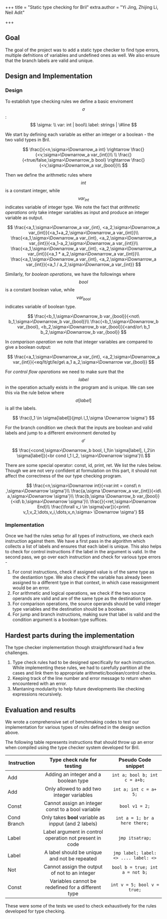 +++
title = "Static type checking for Bril"
extra.author = "Yi Jing, Zhijing Li, Neil Adit"

+++

## Goal

The goal of the project was to add a static type checker to find type errors, multiple defnitions of variables and undefined ones as well. We also ensure that the branch labels are valid and unique.



## Design and Implementation

### Design


To establish type checking rules we define a basic enviroment $$\sigma$$:
$$
\sigma: \\
var: int | bool\\
label: strings | \#line
$$

We start by defining each variable as either an integer or a boolean - the two valid types in Bril.

$$
\frac{}{<n,\sigma>\Downarrow_a int} \rightarrow
\frac{}{<v,\sigma>\Downarrow_a var_{int}}\\
\\
\frac{}{<true/false,\sigma>\Downarrow_b bool} \rightarrow
\frac{}{<v,\sigma>\Downarrow_a var_{bool}}\\
$$


Then we define the arithmetic rules where $$int$$ is a constant integer, while $$var_{int}$$ indicates variable of integer type. We note the fact that *arithmetic operations* only take integer variables as input and produce an integer variable as output.

$$
\frac{<a_1,\sigma>\Downarrow_a var_{int}, <a_2,\sigma>\Downarrow_a var_{int}}{<a_1+a_2,\sigma>\Downarrow_a var_{int}}\\
\frac{<a_1,\sigma>\Downarrow_a var_{int}, <a_2,\sigma>\Downarrow_a var_{int}}{<a_1-a_2,\sigma>\Downarrow_a var_{int}}\\
\frac{<a_1,\sigma>\Downarrow_a var_{int}, <a_2,\sigma>\Downarrow_a var_{int}}{<a_1 * a_2,\sigma>\Downarrow_a var_{int}}\\
\frac{<a_1,\sigma>\Downarrow_a var_{int}, <a_2,\sigma>\Downarrow_a var_{int}}{<a_1 / a_2,\sigma>\Downarrow_a var_{int}}
$$

Similarly, for *boolean operations*, we have the followings where  $$bool$$ is a constant boolean value, while $$var_{bool}$$ indicates variable of boolean type.

$$
\frac{<b_1,\sigma>\Downarrow_b var_{bool}}{<not\ b_1,\sigma>\Downarrow_b var_{bool}}\\
\frac{<b_1,\sigma>\Downarrow_b var_{bool}, <b_2,\sigma>\Downarrow_b var_{bool}}{<and/or\ b_1 b_2,\sigma>\Downarrow_b var_{bool}}
$$

In *comparison operation* we note that integer variables are compared to give a boolean output:

$$
\frac{<a_1,\sigma>\Downarrow_a var_{int}, <a_2,\sigma>\Downarrow_a var_{int}}{<eq/lt/gt/le/ge\ a_1 a_2,\sigma>\Downarrow var_{bool}}
$$

For *control flow operations* we need to make sure that the $$label$$ in the operation actually exists in the program and is unique. We can see this via the rule below where $$\sigma[label]$$ is all the labels.

$$
\frac{l_1 \in \sigma[label]}{jmp\ l_1,\sigma \Downarrow \sigma'}
$$

For the branch condition we check that the inputs are boolean and valid labels and jump to a different environment denoted by $$\sigma'$$

$$
\frac{<cond,\sigma>\Downarrow_b bool, l_1\in \sigma[label], l_2\in \sigma[label]}{<br cond l_1 l_2, \sigma>\Downarrow \sigma'}\\
$$

There are some special operator: const, id, print, ret. We list the rules below. Though we are not very confident at formulation on this part, it should not affect the correctness of the our type checking program.

$$
\frac{<n,\sigma>\Downarrow int}{<var:int = const\ n ,\sigma>\Downarrow \sigma'}\\
\frac{a,\sigma \Downarrow_a var_{int}}{<id\ a,\sigma>\Downarrow \sigma'}\\
\frac{b,\sigma \Downarrow_b var_{bool}}{<id\ b,\sigma>\Downarrow \sigma'}\\
\frac{}{<ret,\sigma>\Downarrow End}\\
\frac{\forall v_i \in \sigma[var]}{<print\ v_1,v_2,\dots,v_i,\dots,v_n,\sigma> \Downarrow \sigma'}
$$



### Implementation

Once we had the rules setup for all types of instructions, we check each instruction against them. We have a first pass in the algorithm which collects a list of labels and ensures that each label is unique. This also helps to check for control instructions if the label in the argument is valid.  In the second pass, we go over each instruction and check for various type errors - 

1. For const instructions, check if assigned value is of the same type as the destiantion type. We also check if the variable has already been assigned to a different type in that context, in which case reassignment would be an error.
2. For arithmetic and logical operations, we check if the two source operands are valid and are of the same type as the destination type.
3. For comparison operations, the source operands should be valid integer type variables and the destination should be a boolean.
4. For jump and branch instructions, making sure that label is valid and the condition argument is a boolean type suffices.



## Hardest parts during the implementation

The type checker implementation though straightforward had a few challenges. 

1. Type check rules had to be designed specifically for each instruction. While implementing these rules, we had to carefully partition all the cases and link them to appropriate arithmetic/boolean/control checks.
2. Keeping track of the line number and error message to return when encountered with an error.
3. Mantaning modularity to help future developments like checking expressions recursively.



## Evaluation and results

We wrote a comprehensive set of benchmaking codes to test our implementation for various types of rules defined in the design section above. 

The following table represents instructions that should throw up an error when compiled using the type checker system developed for Bril.

| Instruction |                 Type check rule for testing                  |  Pseudo Code snippet  |
| ----------- | :----------------------------------------------------------: | :--: |
| Add         | Adding an integer and a boolean type | ` int a; bool b; int c = a+b; ` |
| Add | Only allowed to add two integer variables | `int a; int c = a+ 5;` |
| Const | Cannot assign an integer const to a bool variable | `bool v1 = 2;` |
| Cond Branch | Only takes **bool** variable as inpput (and 2 labels) | `int a = 1; br a here there;` |
| Label | Label argument in control operation not present in code | `jmp itsatrap;` |
| Label | A label should be unique and not be repeated | `jmp label; label: <> .... label: <>` |
| Not | Cannot assign the output of not to an integer | `bool b = true; int a = not b;` |
| Const       | Variables cannot be redefined for a different type | `int v = 5; bool v = true;` |

These were some of the tests we used to check exhaustively for the rules developed for type checking.








